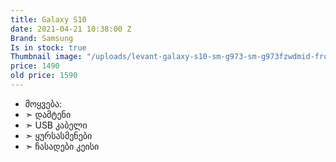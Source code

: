 ```yaml
---
title: Galaxy S10
date: 2021-04-21 10:38:00 Z
Brand: Samsung
Is in stock: true
Thumbnail image: "/uploads/levant-galaxy-s10-sm-g973-sm-g973fzwdmid-frontprismwhite-154392869.png"
price: 1490
old price: 1590
---
```


* მოყვება: 
* ➣ დამტენი
* ➣ USB კაბელი
* ➣ ყურსასმენები
* ➣ ჩასადები კეისი